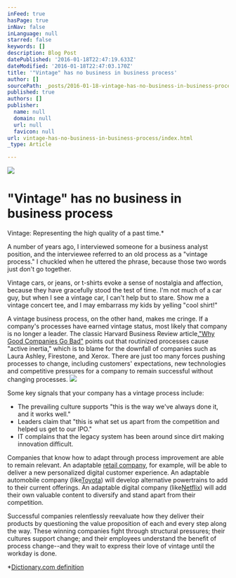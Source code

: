 ```yaml
---
inFeed: true
hasPage: true
inNav: false
inLanguage: null
starred: false
keywords: []
description: Blog Post
datePublished: '2016-01-18T22:47:19.633Z'
dateModified: '2016-01-18T22:47:03.170Z'
title: '"Vintage" has no business in business process'
author: []
sourcePath: _posts/2016-01-18-vintage-has-no-business-in-business-process.md
published: true
authors: []
publisher:
  name: null
  domain: null
  url: null
  favicon: null
url: vintage-has-no-business-in-business-process/index.html
_type: Article

---
```

![](https://the-grid-user-content.s3-us-west-2.amazonaws.com/c124faee-cb0c-423a-93dd-45df22080ec0.jpg)

# "Vintage" has no business in business process

Vintage: Representing the high quality of a past time.\*

A number of years ago, I interviewed someone for a business analyst position, and the interviewee referred to an old process as a "vintage process." I chuckled when he uttered the phrase, because those two words just don't go together.

Vintage cars, or jeans, or t-shirts evoke a sense of nostalgia and affection, because they have gracefully stood the test of time. I'm not much of a car guy, but when I see a vintage car, I can't help but to stare. Show me a vintage concert tee, and I may embarrass my kids by yelling "cool shirt!"

A vintage business process, on the other hand, makes me cringe.  If a company's processes have earned vintage status, most likely that company is no longer a leader. The classic Harvard Business Review article,["Why Good Companies Go Bad"][0] points out that routinized processes cause "active inertia," which is to blame for the downfall of companies such as Laura Ashley, Firestone, and Xerox. There are just too many forces pushing processes to change, including customers' expectations, new technologies and competitive pressures for a company to remain successful without changing processes. ![](https://the-grid-user-content.s3-us-west-2.amazonaws.com/9b29f390-f794-4f43-a907-97cffc662155.png)

Some key signals that your company has a vintage process include:

* The prevailing culture supports "this is the way we've always done it, and it works well."
* Leaders claim that "this is what set us apart from the competition and helped us get to our IPO."
* IT complains that the legacy system has been around since dirt making innovation difficult.

Companies that know how to adapt through process improvement are able to remain relevant. An adaptable [retail company][1], for example, will be able to deliver a new personalized digital customer experience. An adaptable automobile company (like[Toyota][2]) will develop alternative powertrains to add to their current offerings. An adaptable digital company (like[Netflix][3]) will add their own valuable content to diversify and stand apart from their competition.  

Successful companies relentlessly reevaluate how they deliver their products by questioning the value proposition of each and every step along the way. These winning companies fight through structural pressures; their cultures support change; and their employees understand the benefit of process change--and they wait to express their love of vintage until the workday is done.

\*[Dictionary.com definition][4]

[0]: https://hbr.org/1999/07/why-good-companies-go-bad
[1]: http://www.cmswire.com/digital-experience/speed-read-heres-how-retailers-can-lose-business/
[2]: http://www.fastcompany.com/3039603/most-innovative-companies-2015/toyota
[3]: http://www.forbes.com/sites/dorothypomerantz/2014/08/20/how-a-culture-of-innovation-could-win-netflix-some-emmys/#2715e4857a0b6ec060ea3260
[4]: http://dictionary.reference.com/browse/vintage